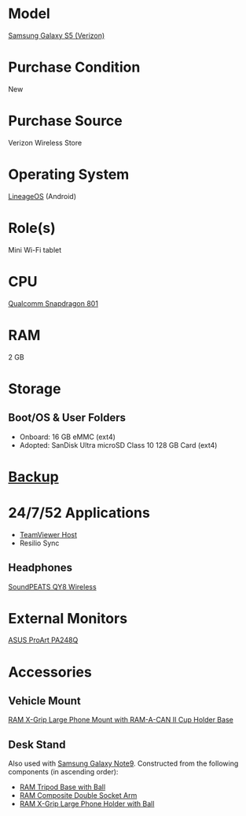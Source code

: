 # Model

[Samsung Galaxy S5 (Verizon)](https://www.samsung.com/us/business/support/owners/product/galaxy-s5-verizon/)

# Purchase Condition

New

# Purchase Source

Verizon Wireless Store

# Operating System

[LineageOS](https://download.lineageos.org/klte) (Android)

# Role(s)

Mini Wi-Fi tablet

# CPU

[Qualcomm Snapdragon 801](https://www.qualcomm.com/products/snapdragon-processors-801)

# RAM

2 GB

# Storage

## Boot/OS & User Folders

* Onboard: 16 GB eMMC (ext4)
* Adopted: SanDisk Ultra microSD Class 10 128 GB Card (ext4)

# [Backup](https://github.com/jdrch/Hardware/wiki/Mixed-Environment-Multilevel-Backup)

# 24/7/52 Applications

* [TeamViewer Host](https://www.teamviewer.com/en-us/download/linux/)
* Resilio Sync

## Headphones

[SoundPEATS QY8 Wireless](https://www.rtings.com/headphones/reviews/soundpeats/qy8-wireless)

# External Monitors

[ASUS ProArt PA248Q](https://github.com/jdrch/Hardware/blob/master/Monitors.md#asus-proart-pa248q)

# Accessories

## Vehicle Mount

[RAM X-Grip Large Phone Mount with RAM-A-CAN II Cup Holder Base](https://www.rammount.com/part/RAP-299-3-UN10U)

## Desk Stand 

Also used with [Samsung Galaxy Note9](https://github.com/jdrch/Hardware/blob/master/Samsung%20Galaxy%20Note9.md#desk-stand). Constructed from the following components (in ascending order):

* [RAM Tripod Base with Ball](https://www.rammount.com/part/RAM-B-205U)
* [RAM Composite Double Socket Arm](https://www.rammount.com/part/RAP-B-201U)
* [RAM X-Grip Large Phone Holder with Ball](https://www.rammount.com/part/RAM-HOL-UN10BU)
